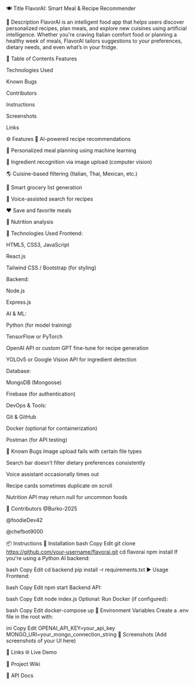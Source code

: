 🍽️ Title
FlavorAI: Smart Meal & Recipe Recommender

📝 Description
FlavorAI is an intelligent food app that helps users discover personalized recipes, plan meals, and explore new cuisines using artificial intelligence. Whether you're craving Italian comfort food or planning a healthy week of meals, FlavorAI tailors suggestions to your preferences, dietary needs, and even what’s in your fridge.

📑 Table of Contents
Features

Technologies Used

Known Bugs

Contributors

Instructions

Screenshots

Links

⚙️ Features
🍳 AI-powered recipe recommendations

🧠 Personalized meal planning using machine learning

📸 Ingredient recognition via image upload (computer vision)

🌎 Cuisine-based filtering (Italian, Thai, Mexican, etc.)

📝 Smart grocery list generation

🔎 Voice-assisted search for recipes

❤️ Save and favorite meals

🧾 Nutrition analysis

🧪 Technologies Used
Frontend:

HTML5, CSS3, JavaScript

React.js

Tailwind CSS / Bootstrap (for styling)

Backend:

Node.js

Express.js

AI & ML:

Python (for model training)

TensorFlow or PyTorch

OpenAI API or custom GPT fine-tune for recipe generation

YOLOv5 or Google Vision API for ingredient detection

Database:

MongoDB (Mongoose)

Firebase (for authentication)

DevOps & Tools:

Git & GitHub

Docker (optional for containerization)

Postman (for API testing)

🐞 Known Bugs
Image upload fails with certain file types

Search bar doesn’t filter dietary preferences consistently

Voice assistant occasionally times out

Recipe cards sometimes duplicate on scroll

Nutrition API may return null for uncommon foods

👥 Contributors
@Burko-2025

@foodieDev42

@chefbot9000

📦 Instructions
🔧 Installation
bash
Copy
Edit
git clone https://github.com/your-username/flavorai.git
cd flavorai
npm install
If you're using a Python AI backend:

bash
Copy
Edit
cd backend
pip install -r requirements.txt
▶️ Usage
Frontend:

bash
Copy
Edit
npm start
Backend API:

bash
Copy
Edit
node index.js
Optional: Run Docker (if configured):

bash
Copy
Edit
docker-compose up
🔐 Environment Variables
Create a .env file in the root with:

ini
Copy
Edit
OPENAI_API_KEY=your_api_key
MONGO_URI=your_mongo_connection_string
📸 Screenshots
(Add screenshots of your UI here)


🔗 Links
🌐 Live Demo

📘 Project Wiki

📁 API Docs


